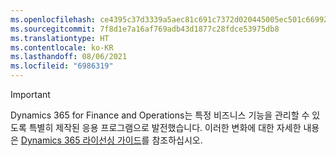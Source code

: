 ```yaml
---
ms.openlocfilehash: ce4395c37d3339a5aec81c691c7372d020445005ec501c669927ce1fbee2faae
ms.sourcegitcommit: 7f8d1e7a16af769adb43d1877c28fdce53975db8
ms.translationtype: HT
ms.contentlocale: ko-KR
ms.lasthandoff: 08/06/2021
ms.locfileid: "6986319"
---
```

> [!IMPORTANT]
> Dynamics 365 for Finance and Operations는 특정 비즈니스 기능을 관리할 수 있도록 특별히 제작된 응용 프로그램으로 발전했습니다. 이러한 변화에 대한 자세한 내용은 [Dynamics 365 라이선싱 가이드](https://mbs.microsoft.com/Files/public/365/Dynamics365LicensingGuide.pdf)를 참조하십시오.
 
